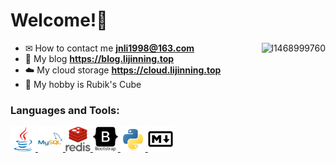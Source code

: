 <h1 align="left">Welcome!👋</h1>

<div>
<img align="right" height="135px" src="https://github-readme-stats.vercel.app/api?username=l1468999760&hide_rank=true&show_icons=true&locale=en" alt="l1468999760" />

- ✉ How to contact me **jnli1998@163.com**
- 🔗 My blog **https://blog.lijinning.top**
- ☁️ My cloud storage **https://cloud.lijinning.top**
- 🧊 My hobby is Rubik's Cube 

</div>

<!--   <img height="137px" src="https://github-readme-stats.vercel.app/api/top-langs?username=l1468999760&show_icons=true&locale=en&layout=compact" alt="l1468999760" /> -->

<!-- <p align="left"> <img src="https://komarev.com/ghpvc/?username=l1468999760&label=Profile%20views&color=0e75b6&style=flat" alt="l1468999760" /> </p> -->

<h3 align="left">Languages and Tools:</h3>
<p align="left"> <a href="https://www.java.com" target="_blank" rel="noreferrer"> <img src="https://raw.githubusercontent.com/devicons/devicon/master/icons/java/java-original.svg" alt="java" width="40" height="40"/> </a> <a href="https://www.mysql.com/" target="_blank" rel="noreferrer"> <img src="https://raw.githubusercontent.com/devicons/devicon/master/icons/mysql/mysql-original-wordmark.svg" alt="mysql" width="40" height="40"/> </a> <a href="https://redis.io" target="_blank" rel="noreferrer"> <img src="https://raw.githubusercontent.com/devicons/devicon/master/icons/redis/redis-original-wordmark.svg" alt="redis" width="40" height="40"/> </a> <a href="https://getbootstrap.com" target="_blank" rel="noreferrer"> <img src="https://raw.githubusercontent.com/devicons/devicon/master/icons/bootstrap/bootstrap-plain-wordmark.svg" alt="bootstrap" width="40" height="40"/> </a> <a href="https://www.python.org" target="_blank" rel="noreferrer"> <img src="https://raw.githubusercontent.com/devicons/devicon/master/icons/python/python-original.svg" alt="python" width="40" height="40"/> </a> <a href="http://markdown.p2hp.com" target="_blank" rel="noreferrer"> <img src="https://raw.githubusercontent.com/devicons/devicon/master/icons/markdown/markdown-original.svg" alt="markdown" width="40" height="40"/> </a></p>

